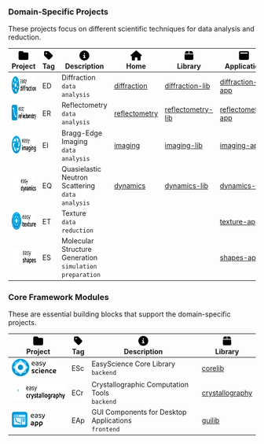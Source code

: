 ### Domain-Specific Projects

These projects focus on different scientific techniques for data analysis and reduction.

| <picture><source media='(prefers-color-scheme: light)' srcset='https://raw.githubusercontent.com/easyscience/assets-branding/refs/heads/master/fontawesome/fa-folder_light.svg'><source media='(prefers-color-scheme: dark)' srcset='https://raw.githubusercontent.com/easyscience/assets-branding/refs/heads/master/fontawesome/fa-folder_dark.svg'><img src='https://raw.githubusercontent.com/easyscience/assets-branding/refs/heads/master/fontawesome/fa-folder_light.svg' height='20px'></picture><br/>Project | <picture><source media='(prefers-color-scheme: light)' srcset='https://raw.githubusercontent.com/easyscience/assets-branding/refs/heads/master/fontawesome/fa-tag_light.svg'><source media='(prefers-color-scheme: dark)' srcset='https://raw.githubusercontent.com/easyscience/assets-branding/refs/heads/master/fontawesome/fa-tag_dark.svg'><img src='https://raw.githubusercontent.com/easyscience/assets-branding/refs/heads/master/fontawesome/fa-tag_light.svg' height='20px'></picture><br/>Tag | <picture><source media='(prefers-color-scheme: light)' srcset='https://raw.githubusercontent.com/easyscience/assets-branding/refs/heads/master/fontawesome/fa-circle-info_light.svg'><source media='(prefers-color-scheme: dark)' srcset='https://raw.githubusercontent.com/easyscience/assets-branding/refs/heads/master/fontawesome/fa-circle-info_dark.svg'><img src='https://raw.githubusercontent.com/easyscience/assets-branding/refs/heads/master/fontawesome/fa-circle-info_light.svg' height='20px'></picture><br/>Description | <picture><source media='(prefers-color-scheme: light)' srcset='https://raw.githubusercontent.com/easyscience/assets-branding/refs/heads/master/fontawesome/fa-house_light.svg'><source media='(prefers-color-scheme: dark)' srcset='https://raw.githubusercontent.com/easyscience/assets-branding/refs/heads/master/fontawesome/fa-house_dark.svg'><img src='https://raw.githubusercontent.com/easyscience/assets-branding/refs/heads/master/fontawesome/fa-house_light.svg' height='20px'></picture><br/>Home | <picture><source media='(prefers-color-scheme: light)' srcset='https://raw.githubusercontent.com/easyscience/assets-branding/refs/heads/master/fontawesome/fa-box_light.svg'><source media='(prefers-color-scheme: dark)' srcset='https://raw.githubusercontent.com/easyscience/assets-branding/refs/heads/master/fontawesome/fa-box_dark.svg'><img src='https://raw.githubusercontent.com/easyscience/assets-branding/refs/heads/master/fontawesome/fa-box_light.svg' height='20px'></picture><br/>Library | <picture><source media='(prefers-color-scheme: light)' srcset='https://raw.githubusercontent.com/easyscience/assets-branding/refs/heads/master/fontawesome/fa-window-maximize_light.svg'><source media='(prefers-color-scheme: dark)' srcset='https://raw.githubusercontent.com/easyscience/assets-branding/refs/heads/master/fontawesome/fa-window-maximize_dark.svg'><img src='https://raw.githubusercontent.com/easyscience/assets-branding/refs/heads/master/fontawesome/fa-window-maximize_light.svg' height='20px'></picture><br/>Application |
|-|-|-|-|-|-|
| <picture><source media='(prefers-color-scheme: light)' srcset='https://raw.githubusercontent.com/easyscience/assets-branding/refs/heads/master/easydiffraction/logos/light.svg'><source media='(prefers-color-scheme: dark)' srcset='https://raw.githubusercontent.com/easyscience/assets-branding/refs/heads/master/easydiffraction/logos/dark.svg'><img src='https://raw.githubusercontent.com/easyscience/assets-branding/refs/heads/master/easydiffraction/logos/light.svg' height='36px' alt='EasyDiffraction'></picture> | ED | Diffraction<br/>`data analysis` | [diffraction] | [diffraction-lib] | [diffraction-app] |
| <picture><source media='(prefers-color-scheme: light)' srcset='https://raw.githubusercontent.com/easyscience/assets-branding/refs/heads/master/easyreflectometry/logos/light.svg'><source media='(prefers-color-scheme: dark)' srcset='https://raw.githubusercontent.com/easyscience/assets-branding/refs/heads/master/easyreflectometry/logos/dark.svg'><img src='https://raw.githubusercontent.com/easyscience/assets-branding/refs/heads/master/easyreflectometry/logos/light.svg' height='36px' alt='EasyReflectometry'></picture> | ER | Reflectometry<br/>`data analysis` | [reflectometry] | [reflectometry-lib] | [reflectometry-app] |
| <picture><source media='(prefers-color-scheme: light)' srcset='https://raw.githubusercontent.com/easyscience/assets-branding/refs/heads/master/easyimaging/logos/light.svg'><source media='(prefers-color-scheme: dark)' srcset='https://raw.githubusercontent.com/easyscience/assets-branding/refs/heads/master/easyimaging/logos/dark.svg'><img src='https://raw.githubusercontent.com/easyscience/assets-branding/refs/heads/master/easyimaging/logos/light.svg' height='36px' alt='EasyImaging'></picture> | EI | Bragg-Edge Imaging<br/>`data analysis` | [imaging] | [imaging-lib] | [imaging-app] |
| <picture><source media='(prefers-color-scheme: light)' srcset='https://raw.githubusercontent.com/easyscience/assets-branding/refs/heads/master/easydynamics/logos/light.svg'><source media='(prefers-color-scheme: dark)' srcset='https://raw.githubusercontent.com/easyscience/assets-branding/refs/heads/master/easydynamics/logos/dark.svg'><img src='https://raw.githubusercontent.com/easyscience/assets-branding/refs/heads/master/easydynamics/logos/light.svg' height='36px' alt='EasyDynamics'></picture> | EQ | Quasielastic Neutron Scattering<br/>`data analysis` | [dynamics] | [dynamics-lib] | [dynamics-app] |
| <picture><source media='(prefers-color-scheme: light)' srcset='https://raw.githubusercontent.com/easyscience/assets-branding/refs/heads/master/easytexture/logos/light.svg'><source media='(prefers-color-scheme: dark)' srcset='https://raw.githubusercontent.com/easyscience/assets-branding/refs/heads/master/easytexture/logos/dark.svg'><img src='https://raw.githubusercontent.com/easyscience/assets-branding/refs/heads/master/easytexture/logos/light.svg' height='36px' alt='EasyTexture'></picture> | ET | Texture<br/>`data reduction` |  |  | [texture-app] |
| <picture><source media='(prefers-color-scheme: light)' srcset='https://raw.githubusercontent.com/easyscience/assets-branding/refs/heads/master/easyshapes/logos/light.svg'><source media='(prefers-color-scheme: dark)' srcset='https://raw.githubusercontent.com/easyscience/assets-branding/refs/heads/master/easyshapes/logos/dark.svg'><img src='https://raw.githubusercontent.com/easyscience/assets-branding/refs/heads/master/easyshapes/logos/light.svg' height='36px' alt='EasyShapes'></picture> | ES | Molecular Structure Generation<br/>`simulation preparation` |  |  | [shapes-app] |

### Core Framework Modules

These are essential building blocks that support the domain-specific projects.

| <picture><source media='(prefers-color-scheme: light)' srcset='https://raw.githubusercontent.com/easyscience/assets-branding/refs/heads/master/fontawesome/fa-folder_light.svg'><source media='(prefers-color-scheme: dark)' srcset='https://raw.githubusercontent.com/easyscience/assets-branding/refs/heads/master/fontawesome/fa-folder_dark.svg'><img src='https://raw.githubusercontent.com/easyscience/assets-branding/refs/heads/master/fontawesome/fa-folder_light.svg' height='20px'></picture><br/>Project | <picture><source media='(prefers-color-scheme: light)' srcset='https://raw.githubusercontent.com/easyscience/assets-branding/refs/heads/master/fontawesome/fa-tag_light.svg'><source media='(prefers-color-scheme: dark)' srcset='https://raw.githubusercontent.com/easyscience/assets-branding/refs/heads/master/fontawesome/fa-tag_dark.svg'><img src='https://raw.githubusercontent.com/easyscience/assets-branding/refs/heads/master/fontawesome/fa-tag_light.svg' height='20px'></picture><br/>Tag | <picture><source media='(prefers-color-scheme: light)' srcset='https://raw.githubusercontent.com/easyscience/assets-branding/refs/heads/master/fontawesome/fa-circle-info_light.svg'><source media='(prefers-color-scheme: dark)' srcset='https://raw.githubusercontent.com/easyscience/assets-branding/refs/heads/master/fontawesome/fa-circle-info_dark.svg'><img src='https://raw.githubusercontent.com/easyscience/assets-branding/refs/heads/master/fontawesome/fa-circle-info_light.svg' height='20px'></picture><br/>Description | <picture><source media='(prefers-color-scheme: light)' srcset='https://raw.githubusercontent.com/easyscience/assets-branding/refs/heads/master/fontawesome/fa-box_light.svg'><source media='(prefers-color-scheme: dark)' srcset='https://raw.githubusercontent.com/easyscience/assets-branding/refs/heads/master/fontawesome/fa-box_dark.svg'><img src='https://raw.githubusercontent.com/easyscience/assets-branding/refs/heads/master/fontawesome/fa-box_light.svg' height='20px'></picture><br/>Library |
|-|-|-|-|
| <picture><source media='(prefers-color-scheme: light)' srcset='https://raw.githubusercontent.com/easyscience/assets-branding/refs/heads/master/easyscience/logos/light.svg'><source media='(prefers-color-scheme: dark)' srcset='https://raw.githubusercontent.com/easyscience/assets-branding/refs/heads/master/easyscience/logos/dark.svg'><img src='https://raw.githubusercontent.com/easyscience/assets-branding/refs/heads/master/easyscience/logos/light.svg' height='36px' alt='EasyScience'></picture> | ESc | EasyScience Core Library<br/>`backend` | [corelib] |
| <picture><source media='(prefers-color-scheme: light)' srcset='https://raw.githubusercontent.com/easyscience/assets-branding/refs/heads/master/easycrystallography/logos/light.svg'><source media='(prefers-color-scheme: dark)' srcset='https://raw.githubusercontent.com/easyscience/assets-branding/refs/heads/master/easycrystallography/logos/dark.svg'><img src='https://raw.githubusercontent.com/easyscience/assets-branding/refs/heads/master/easycrystallography/logos/light.svg' height='36px' alt='easycrystallography'></picture> | ECr | Crystallographic Computation Tools<br/>`backend` | [crystallography] |
| <picture><source media='(prefers-color-scheme: light)' srcset='https://raw.githubusercontent.com/easyscience/assets-branding/refs/heads/master/easyapp/logos/light.svg'><source media='(prefers-color-scheme: dark)' srcset='https://raw.githubusercontent.com/easyscience/assets-branding/refs/heads/master/easyapp/logos/dark.svg'><img src='https://raw.githubusercontent.com/easyscience/assets-branding/refs/heads/master/easyapp/logos/light.svg' height='36px' alt='easyapp'></picture> | EAp | GUI Components for Desktop Applications<br/>`frontend` | [guilib] |


<!---Domain-Specific Projects--->
[diffraction]: https://github.com/easyscience/diffraction
[diffraction-lib]: https://github.com/easyscience/diffraction-lib
[diffraction-app]: https://github.com/easyscience/diffraction-app
[reflectometry]: https://github.com/easyscience/reflectometry
[reflectometry-lib]: https://github.com/easyscience/reflectometry-lib
[reflectometry-app]: https://github.com/easyscience/reflectometry-app
[imaging]: https://github.com/easyscience/imaging
[imaging-lib]: https://github.com/easyscience/imaging-lib
[imaging-app]: https://github.com/easyscience/imaging-app
[dynamics]: https://github.com/easyscience/dynamics
[dynamics-lib]: https://github.com/easyscience/dynamics-lib
[dynamics-app]: https://github.com/easyscience/dynamics-app
[texture-app]: https://github.com/easyscience/texture-app
[shapes-app]: https://github.com/easyscience/shapes-app

<!---Core Framework Modules--->
[corelib]: https://github.com/easyscience/corelib
[crystallography]: https://github.com/easyscience/crystallography
[guilib]: https://github.com/easyscience/guilib
